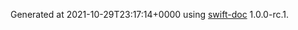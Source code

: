 Generated at 2021-10-29T23:17:14+0000 using [swift-doc](https://github.com/SwiftDocOrg/swift-doc) 1.0.0-rc.1.
